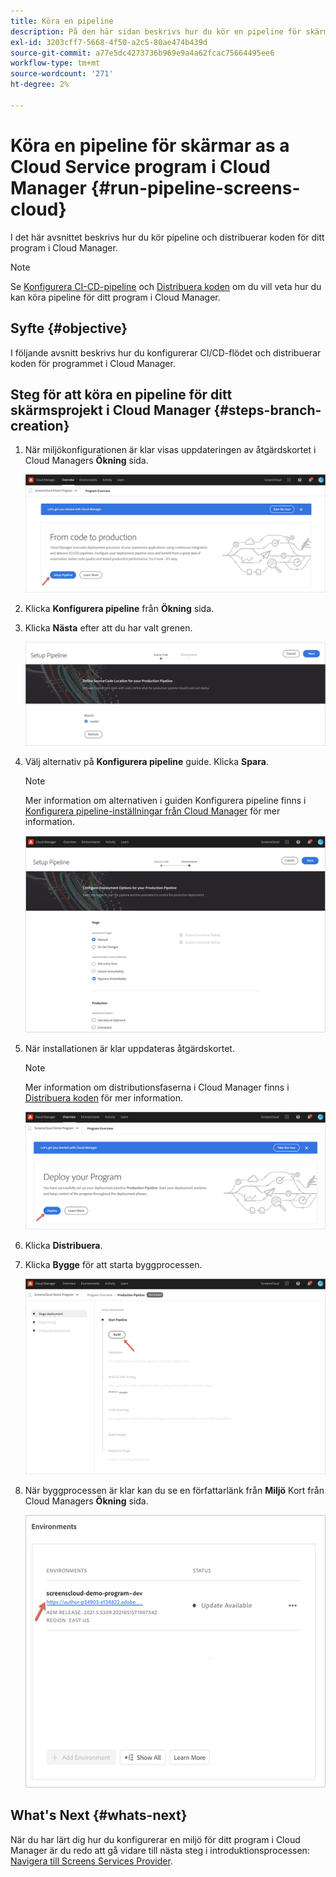 ```yaml
---
title: Köra en pipeline
description: På den här sidan beskrivs hur du kör en pipeline för skärmar som ett Cloud Service-projekt i Cloud Manager.
exl-id: 3203cff7-5668-4f50-a2c5-80ae474b439d
source-git-commit: a77e5dc4273736b969e9a4a62fcac75664495ee6
workflow-type: tm+mt
source-wordcount: '271'
ht-degree: 2%

---
```


# Köra en pipeline för skärmar as a Cloud Service program i Cloud Manager {#run-pipeline-screens-cloud}

I det här avsnittet beskrivs hur du kör pipeline och distribuerar koden för ditt program i Cloud Manager.

>[!NOTE]
>Se [Konfigurera CI-CD-pipeline](https://experienceleague.adobe.com/docs/experience-manager-cloud-service/content/implementing/using-cloud-manager/cicd-pipelines/configuring-production-pipelines.html) och [Distribuera koden](https://experienceleague.adobe.com/docs/experience-manager-cloud-service/content/implementing/using-cloud-manager/deploy-code.html) om du vill veta hur du kan köra pipeline för ditt program i Cloud Manager.

## Syfte {#objective}

I följande avsnitt beskrivs hur du konfigurerar CI/CD-flödet och distribuerar koden för programmet i Cloud Manager.

## Steg för att köra en pipeline för ditt skärmsprojekt i Cloud Manager {#steps-branch-creation}

1. När miljökonfigurationen är klar visas uppdateringen av åtgärdskortet i Cloud Managers **Ökning** sida.

   ![bild](/help/screens-cloud/assets/onboarding/add-environ3.png)

1. Klicka **Konfigurera pipeline** från **Ökning** sida.

1. Klicka **Nästa** efter att du har valt grenen.

   ![bild](/help/screens-cloud/assets/onboarding/run-pipeline1.png)

1. Välj alternativ på **Konfigurera pipeline** guide. Klicka **Spara**.

   >[!NOTE]
   >Mer information om alternativen i guiden Konfigurera pipeline finns i [Konfigurera pipeline-inställningar från Cloud Manager](https://experienceleague.adobe.com/docs/experience-manager-cloud-service/content/implementing/using-cloud-manager/cicd-pipelines/configuring-production-pipelines.html) för mer information.

   ![bild](/help/screens-cloud/assets/onboarding/run-pipeline2-a.png)

1. När installationen är klar uppdateras åtgärdskortet.

   >[!NOTE]
   >Mer information om distributionsfaserna i Cloud Manager finns i [Distribuera koden](https://experienceleague.adobe.com/docs/experience-manager-cloud-service/content/implementing/using-cloud-manager/deploy-code.html) för mer information.

   ![bild](/help/screens-cloud/assets/onboarding/run-pipeline3.png)

1. Klicka **Distribuera**.

1. Klicka **Bygge** för att starta byggprocessen.

   ![bild](/help/screens-cloud/assets/onboarding/run-pipeline4.png)

1. När byggprocessen är klar kan du se en författarlänk från **Miljö** Kort från Cloud Managers **Ökning** sida.

   ![bild](/help/screens-cloud/assets/onboarding/run-pipeline5.png)

## What&#39;s Next {#whats-next}

När du har lärt dig hur du konfigurerar en miljö för ditt program i Cloud Manager är du redo att gå vidare till nästa steg i introduktionsprocessen: [Navigera till Screens Services Provider](/help/screens-cloud/configuring/navigating-to-screens-services-provider.md).
